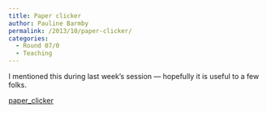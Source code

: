 ```yaml
---
title: Paper clicker
author: Pauline Barmby
permalink: /2013/10/paper-clicker/
categories:
  - Round 07/0
  - Teaching
---
```

I mentioned this during last week&#8217;s session &#8212; hopefully it is useful to a few folks.

[paper_clicker][1]

 [1]: http://teaching.software-carpentry.org/wp-content/uploads/2013/10/paper_clicker.pdf
